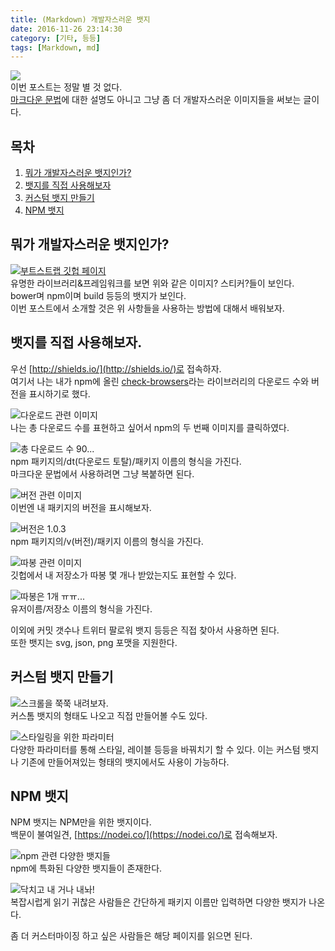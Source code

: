 ```yaml
---
title: (Markdown) 개발자스러운 뱃지
date: 2016-11-26 23:14:30
category: [기타, 등등]
tags: [Markdown, md]
---
```

![](Markdown-Badge/thumb.png)  
이번 포스트는 정말 별 것 없다.  
[마크다운 문법](https://github.com/adam-p/markdown-here/wiki/Markdown-Cheatsheet)에 대한 설명도 아니고 그냥 좀 더 개발자스러운 이미지들을 써보는 글이다.  

## 목차
1. [뭐가 개발자스러운 뱃지인가?](#뭐가-개발자스러운-뱃지인가)
2. [뱃지를 직접 사용해보자](#뱃지를-직접-사용해보자)
3. [커스텀 뱃지 만들기](#커스텀-뱃지-만들기)
4. [NPM 뱃지](#NPM-뱃지)

## 뭐가 개발자스러운 뱃지인가?
[![부트스트랩 깃헙 페이지](Markdown-Badge/01.png)](https://github.com/twbs/bootstrap)  
유명한 라이브러리&프레임워크를 보면 위와 같은 이미지? 스티커?들이 보인다.  
bower며 npm이며 build 등등의 뱃지가 보인다.  
이번 포스트에서 소개할 것은 위 사항들을 사용하는 방법에 대해서 배워보자.

## 뱃지를 직접 사용해보자.
우선 [http://shields.io/](http://shields.io/)로 접속하자.  
여기서 나는 내가 npm에 올린 [check-browsers](https://www.npmjs.com/package/check-browsers)라는 라이브러리의 다운로드 수와 버전을 표시하기로 했다.

![다운로드 관련 이미지](Markdown-Badge/02.png)  
나는 총 다운로드 수를 표현하고 싶어서 npm의 두 번째 이미지를 클릭하였다.

![총 다운로드 수 90...](Markdown-Badge/03.png)  
npm 패키지의/dt(다운로드 토탈)/패키지 이름의 형식을 가진다.  
마크다운 문법에서 사용하려면 그냥 복붙하면 된다.

![버전 관련 이미지](Markdown-Badge/04.png)  
이번엔 내 패키지의 버전을 표시해보자.

![버전은 1.0.3](Markdown-Badge/05.png)  
npm 패키지의/v(버전)/패키지 이름의 형식을 가진다.

![따봉 관련 이미지](Markdown-Badge/06.png)  
깃헙에서 내 저장소가 따봉 몇 개나 받았는지도 표현할 수 있다.

![따봉은 1개 ㅠㅠ...](Markdown-Badge/07.png)  
유저이름/저장소 이름의 형식을 가진다.

이외에 커밋 갯수나 트위터 팔로워 뱃지 등등은 직접 찾아서 사용하면 된다.  
또한 뱃지는 svg, json, png 포맷을 지원한다.

## 커스텀 뱃지 만들기
![스크롤을 쭉쭉 내려보자.](Markdown-Badge/08.png)  
커스톰 뱃지의 형태도 나오고 직접 만들어볼 수도 있다.

![스타일링을 위한 파라미터](Markdown-Badge/09.png)  
다양한 파라미터를 통해 스타일, 레이블 등등을 바꿔치기 할 수 있다.
이는 커스텀 뱃지나 기존에 만들어져있는 형태의 뱃지에서도 사용이 가능하다.

## NPM 뱃지
NPM 뱃지는 NPM만을 위한 뱃지이다.  
백문이 불여일견, [https://nodei.co/](https://nodei.co/)로 접속해보자.

![npm 관련 다양한 뱃지들](Markdown-Badge/10.png)  
npm에 특화된 다양한 뱃지들이 존재한다.

![닥치고 내 거나 내놔!](Markdown-Badge/11.png)  
복잡시럽게 읽기 귀찮은 사람들은 간단하게 패키지 이름만 입력하면 다양한 뱃지가 나온다.  

좀 더 커스터마이징 하고 싶은 사람들은 해당 페이지를 읽으면 된다.